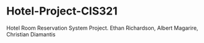 # Hotel-Project-CIS321
Hotel Room Reservation System Project. 
Ethan Richardson, Albert Magarire, Christian Diamantis
